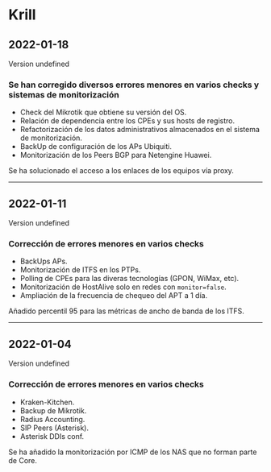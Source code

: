 # Krill

## 2022-01-18
Version undefined

### Se han corregido diversos errores menores en varios checks y sistemas de monitorización

<ul><li>Check del Mikrotik que obtiene su versión del OS.</li><li>Relación de dependencia entre los CPEs y sus hosts de registro.</li><li>Refactorización de los datos administrativos almacenados en el sistema de monitorización.</li><li>BackUp de configuración de los APs Ubiquiti.</li><li>Monitorización de los Peers BGP para Netengine Huawei.</li></ul>

Se ha solucionado el acceso a los enlaces de los equipos vía proxy.

---

## 2022-01-11
Version undefined

### Corrección de errores menores en varios checks

<ul><li>BackUps APs.</li><li>Monitorización de ITFS en los PTPs.</li><li>Polling de CPEs para las diveras tecnologías (GPON, WiMax, etc).</li><li>Monitorización de HostAlive solo en redes con <code>monitor=false</code>.</li><li>Ampliación de la frecuencia de chequeo del APT a 1 día.</li></ul>

Añadido percentil 95 para las métricas de ancho de banda de los ITFS.

---

## 2022-01-04
Version undefined

### Corrección de errores menores en varios checks

<ul><li>Kraken-Kitchen.</li><li>Backup de Mikrotik.</li><li>Radius Accounting.</li><li>SIP Peers (Asterisk).</li><li>Asterisk DDIs conf.</li></ul>

Se ha añadido la monitorización por ICMP de los NAS que no forman parte de Core.

